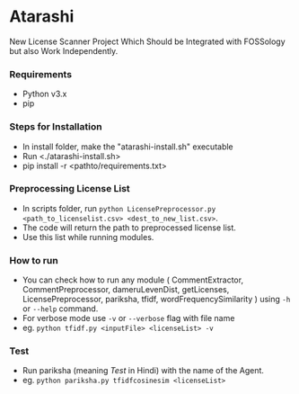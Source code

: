 # Atarashi
New License Scanner Project Which Should be Integrated with FOSSology but also Work Independently.

### Requirements
- Python v3.x
- pip 

### Steps for Installation
- In install folder, make the "atarashi-install.sh" executable
- Run <./atarashi-install.sh>
- pip install -r <pathto/requirements.txt>

### Preprocessing License List
- In scripts folder, run `python LicensePreprocessor.py <path_to_licenselist.csv> <dest_to_new_list.csv>`.
- The code will return the path to preprocessed license list.
- Use this list while running modules.

### How to run
- You can check how to run any module ( CommentExtractor, CommentPreprocessor,
dameruLevenDist, getLicenses, LicensePreprocessor, pariksha, tfidf, wordFrequencySimilarity )
using `-h` or `--help` command.
- For verbose mode use `-v` or `--verbose` flag with file name
- eg. `python tfidf.py <inputFile> <licenseList> -v`

### Test
- Run pariksha (meaning *Test* in Hindi) with the name of the Agent.
- eg. `python pariksha.py tfidfcosinesim <licenseList>`
